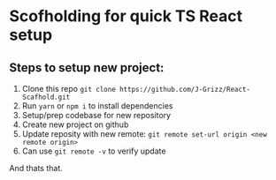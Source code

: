 # Scofholding for quick TS React setup


## Steps to setup new project:

1. Clone this repo `git clone https://github.com/J-Grizz/React-Scafhold.git`
2. Run `yarn` or `npm i` to install dependencies
3. Setup/prep codebase for new repository
4. Create new project on github
5. Update reposity with new remote: `git remote set-url origin <new remote origin>`
6. Can use `git remote -v` to verify update

And thats that.
